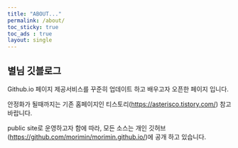 ```yaml
---
title: "ABOUT..."
permalink: /about/
toc_sticky: true
toc_ads : true
layout: single
---
```


## 별님 깃블로그

Github.io 페이지 제공서비스를 꾸준히 업데이트 하고 배우고자 오픈한 페이지 입니다.

안정화가 될때까지는 기존 홈페이지인 티스토리(https://asterisco.tistory.com/) 참고 바랍니다.

public site로 운영하고자 함에 따라, 모든 소스는 개인 깃허브(https://github.com/morimin/morimin.github.io/)에 공개 하고 있습니다.
